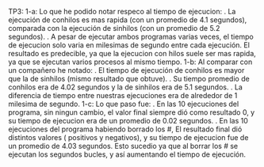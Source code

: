 TP3:
1-a: 
    Lo que he podido notar respeco al tiempo de ejecucion:
              . La ejecución de conhilos es mas rapida (con un promedio de 4.1 segundos), comparada con la ejecución de sinhilos  (con un promedio de 5.2 segundos).
              . A pesar de ejecutar ambos programas varias veces, el tiempo de ejecucion solo varia en milesimas de segundo entre cada ejecución.
    El resultado es predecible, ya que la ejecucion con hilos suele ser mas rapida, ya que se ejecutan varios procesos al mismo tiempo.
1-b: 
    Al comparar con un compañero he notado:
              . El tiempo de ejecución de conhilos es mayor que la de sinhilos (mismo resultado que obtuve).
              . Su tiempo promedio de conhilos era de 4.02 segundos y la de sinhilos era de 5.1 segundos.
              . La diferencia de tiempo entre nuestras ejecuciones era de alrededor de 1 milesima de segundo.
1-c: 
  Lo que paso fue:
              . En las 10 ejecuciones del programa, sin ningun cambio, el valor final siempre dió como resultado 0, y su tiempo de ejecucion era de un promedio de 0.02 segundos.
              . En las 10 ejecuciones del programa habiendo borrado los #, El resultado final dió distintos valores ( positivos y negativos), y su tiempo de ejecucion fue de un promedio de 4.03 segundos.
 Esto sucedio ya que al borrar los # se ejecutan los segundos bucles, y así aumentando el tiempo de ejecución.
